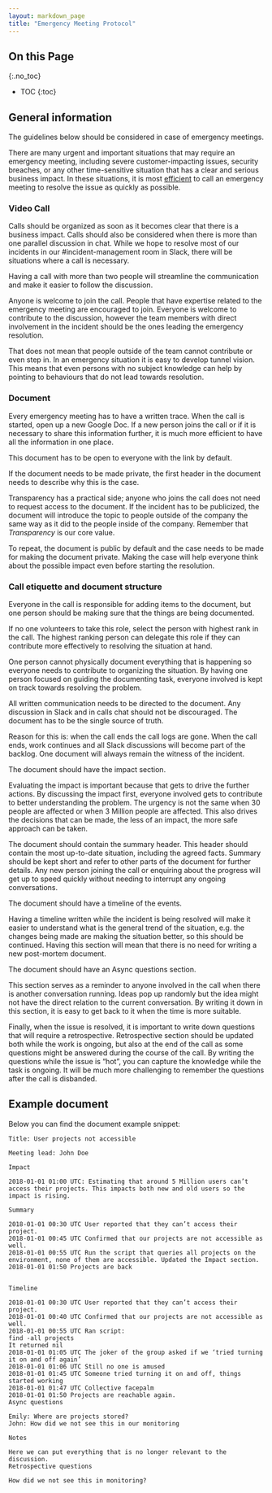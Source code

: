 ```yaml
---
layout: markdown_page
title: "Emergency Meeting Protocol"
---
```


## On this Page

{:.no_toc}

- TOC
{:toc}

## General information

The guidelines below should be considered in case of emergency meetings.

There are many urgent and important situations that may require an emergency
meeting, including severe customer-impacting issues, security breaches, or any
other time-sensitive situation that has a clear and serious business impact. In
these situations, it is most [efficient](/handbook/values/#efficiency) to call
an emergency meeting to resolve the issue as quickly as possible.

### Video Call

Calls should be organized as soon as it becomes clear that there is a business
impact. Calls should also be considered when there is more than one parallel
discussion in chat. While we hope to resolve most of our incidents in our
\#incident-management room in Slack, there will be situations where a call is
necessary.

Having a call with more than two people will streamline the communication and
make it easier to follow the discussion.

Anyone is welcome to join the call. People that have expertise related to the
emergency meeting are encouraged to join.
Everyone is welcome to contribute to the discussion, however the team members
with direct involvement in the incident should be the ones leading the emergency
resolution.

That does not mean that  people outside of the team cannot contribute or even step in.
In an emergency situation it is easy to develop tunnel vision.
This means that even persons with no subject knowledge can help by pointing to
behaviours that do not lead towards resolution.

### Document

Every emergency meeting has to have a written trace.
When the call is started, open up a new Google Doc.
If a new person joins the call or if it is necessary to share this information
further, it is much more efficient to have all the information in one place.

This document has to be open to everyone with the link by default.

If the document needs to be made private, the first header in the document needs
to describe why this is the case.

Transparency has a practical side; anyone who joins the call does not need to
request access to the document. If the incident has to be publicized, the document will introduce the topic to people outside of the company the same way as it did to the people
inside of the company. Remember that *Transparency* is our core value.

To repeat, the document is public by default and the case needs to be made for
making the document private. Making the case will help everyone think about the
possible impact even before starting the resolution.

### Call etiquette and document structure

Everyone in the call is responsible for adding items to the document,
but one person should be making sure that the things are being documented.

If no one volunteers to take this role, select the person with highest rank in
the call. The highest ranking person can delegate this role if they can
contribute more effectively to resolving the situation at hand.

One person cannot physically document everything that is happening so everyone
needs to contribute to organizing the situation. By having one person focused on
guiding the documenting task, everyone involved is kept on track towards resolving the problem.

All written communication needs to be directed to the document. Any discussion in Slack and in calls chat should not be discouraged. The document has to be the single source of truth.

Reason for this is: when the call ends the call logs are gone.
When the call ends, work continues and all Slack discussions will become part of the backlog.
One document will always remain the witness of the incident.

The document should have the impact section.  

Evaluating the impact is important because that gets to drive the further actions.
By discussing the impact first, everyone involved gets to contribute to better understanding the problem.
The urgency is not the same when 30 people are affected or when 3 Million people are affected.
This also drives the decisions that can be made, the less of an impact, the more safe approach can be taken.

The document should contain the summary header.
This header should contain the most up-to-date situation, including the agreed facts.
Summary should be kept short and refer to other parts of the document for further details.
Any new person joining the call or enquiring about the progress will get up to
speed quickly without needing to interrupt any ongoing conversations.

The document should have a timeline of the events.

Having a timeline written while the incident is being resolved will make it easier to understand what is the general trend of the situation, e.g. the changes being made are making the situation better, so this should be continued. Having this section will mean that there is no need for writing a new post-mortem document.

The document should have an Async questions section.

This section serves as a reminder to anyone involved in the call when there is another conversation running. Ideas pop up randomly but the idea might not have the direct relation
to the current conversation. By writing it down in this section, it is easy to
get back to it when the time is more suitable.

Finally, when the issue is resolved, it is important to write down questions
that will require a retrospective. Retrospective section should be updated
both while the work is ongoing, but also at the end of the call as some questions
might be answered during the course of the call. By writing the questions while
the issue is “hot”, you can capture the knowledge while the task is ongoing.
It will be much more challenging to remember the questions after the call is disbanded.

## Example document

Below you can find the document example snippet:
```
Title: User projects not accessible

Meeting lead: John Doe

Impact

2018-01-01 01:00 UTC: Estimating that around 5 Million users can’t access their projects. This impacts both new and old users so the impact is rising.

Summary

2018-01-01 00:30 UTC User reported that they can’t access their project.
2018-01-01 00:45 UTC Confirmed that our projects are not accessible as well.
2018-01-01 00:55 UTC Run the script that queries all projects on the environment, none of them are accessible. Updated the Impact section.
2018-01-01 01:50 Projects are back


Timeline

2018-01-01 00:30 UTC User reported that they can’t access their project.
2018-01-01 00:40 UTC Confirmed that our projects are not accessible as well.
2018-01-01 00:55 UTC Ran script:
find -all projects
It returned nil
2018-01-01 01:05 UTC The joker of the group asked if we ‘tried turning it on and off again’
2018-01-01 01:06 UTC Still no one is amused
2018-01-01 01:45 UTC Someone tried turning it on and off, things started working
2018-01-01 01:47 UTC Collective facepalm
2018-01-01 01:50 Projects are reachable again.
Async questions

Emily: Where are projects stored?
John: How did we not see this in our monitoring

Notes

Here we can put everything that is no longer relevant to the discussion.
Retrospective questions

How did we not see this in monitoring?
```
